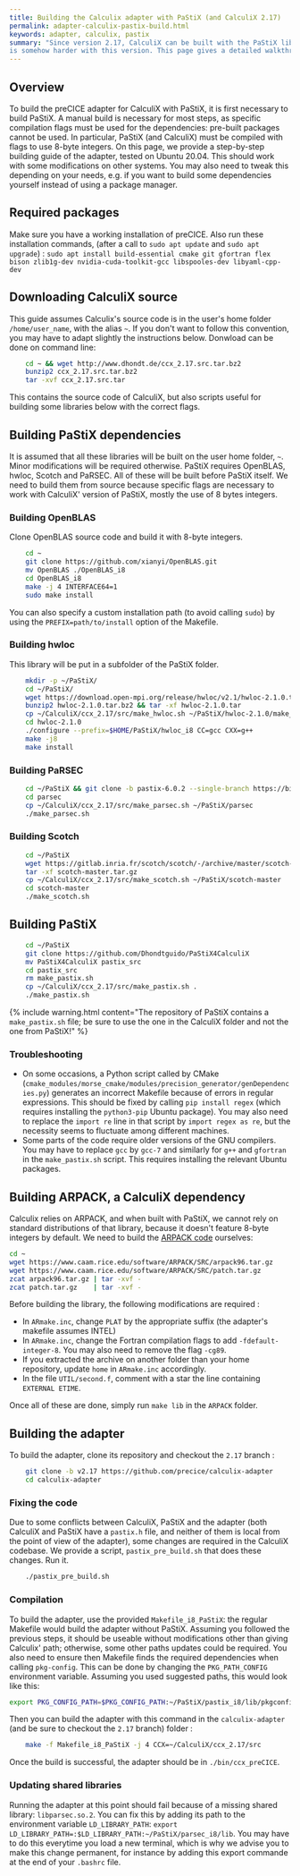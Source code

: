 ```yaml
---
title: Building the Calculix adapter with PaStiX (and CalculiX 2.17)
permalink: adapter-calculix-pastix-build.html
keywords: adapter, calculix, pastix
summary: "Since version 2.17, CalculiX can be built with the PaStiX library to increase performance with CUDA. Building the preCICE adapter
is somehow harder with this version. This page gives a detailed walkthrough to build the modified adapter."
---
```


## Overview

To build the preCICE adapter for CalculiX with PaStiX, it is first necessary to build PaStiX. A manual build is necessary for most steps, as specific compilation flags must be used for the dependencies: pre-built packages cannot be used. In particular, PaStiX (and CalculiX) must be compiled with flags to use 8-byte integers. On this page, we provide a step-by-step building guide of the adapter, tested on Ubuntu 20.04.
This should work with some modifications on other systems. You may also need to tweak this depending on your needs, e.g. if you want to build some dependencies yourself instead of using a package manager.

## Required packages

Make sure you have a working installation of preCICE. Also run these installation commands, (after a call to `sudo apt update` and `sudo apt upgrade`) :
`sudo apt install build-essential cmake git gfortran flex bison zlib1g-dev nvidia-cuda-toolkit-gcc libspooles-dev libyaml-cpp-dev`

## Downloading CalculiX source

This guide assumes Calculix's source code is in the user's home folder `/home/user_name`, with the alias `~`. If you don't want to follow this convention, you may have to adapt slightly the instructions below. Donwload can be done on command line:

```bash
    cd ~ && wget http://www.dhondt.de/ccx_2.17.src.tar.bz2
    bunzip2 ccx_2.17.src.tar.bz2
    tar -xvf ccx_2.17.src.tar

```

This contains the source code of CalculiX, but also scripts useful for building some libraries below with the correct flags.

## Building PaStiX dependencies

It is assumed that all these libraries will be built on the user home folder, `~`. Minor modifications will be required otherwise.
PaStiX requires OpenBLAS, hwloc, Scotch and PaRSEC. All of these will be built before PaStiX itself. We need to build them from source because specific flags are necessary to work with CalculiX' version of PaStiX, mostly the use of 8 bytes integers.

### Building OpenBLAS

Clone OpenBLAS source code and build it with 8-byte integers.

```bash
    cd ~ 
    git clone https://github.com/xianyi/OpenBLAS.git 
    mv OpenBLAS ./OpenBLAS_i8
    cd OpenBLAS_i8 
    make -j 4 INTERFACE64=1 
    sudo make install

```

You can also specify a custom installation path (to avoid calling `sudo`) by using the `PREFIX=path/to/install` option of the Makefile.

### Building hwloc

This library will be put in a subfolder of the PaStiX folder.

```bash
    mkdir -p ~/PaStiX/ 
    cd ~/PaStiX/ 
    wget https://download.open-mpi.org/release/hwloc/v2.1/hwloc-2.1.0.tar.bz2
    bunzip2 hwloc-2.1.0.tar.bz2 && tar -xf hwloc-2.1.0.tar
    cp ~/CalculiX/ccx_2.17/src/make_hwloc.sh ~/PaStiX/hwloc-2.1.0/make_hwloc.sh
    cd hwloc-2.1.0
    ./configure --prefix=$HOME/PaStiX/hwloc_i8 CC=gcc CXX=g++
    make -j8
    make install

```

### Building PaRSEC

```bash
    cd ~/PaStiX && git clone -b pastix-6.0.2 --single-branch https://bitbucket.org/mfaverge/parsec.git
    cd parsec
    cp ~/CalculiX/ccx_2.17/src/make_parsec.sh ~/PaStiX/parsec
    ./make_parsec.sh

```

### Building Scotch

```bash
    cd ~/PaStiX
    wget https://gitlab.inria.fr/scotch/scotch/-/archive/master/scotch-master.tar.gz
    tar -xf scotch-master.tar.gz
    cp ~/CalculiX/ccx_2.17/src/make_scotch.sh ~/PaStiX/scotch-master
    cd scotch-master
    ./make_scotch.sh

```

## Building PaStiX

```bash
    cd ~/PaStiX
    git clone https://github.com/Dhondtguido/PaStiX4CalculiX 
    mv PaStiX4CalculiX pastix_src
    cd pastix_src
    rm make_pastix.sh
    cp ~/CalculiX/ccx_2.17/src/make_pastix.sh .
    ./make_pastix.sh

```

{% include warning.html content="The repository of PaStiX contains a `make_pastix.sh` file; be sure to use the one in the CalculiX folder and not the one from PaStiX!" %}

### Troubleshooting

- On some occasions, a Python script called by CMake (`cmake_modules/morse_cmake/modules/precision_generator/genDependencies.py`) generates an incorrect Makefile because of errors in regular expressions. This should be fixed by calling `pip install regex` (which requires installing the `python3-pip` Ubuntu package). You may also need to replace the `import re` line in that script by `import regex as re`, but the necessity seems to fluctuate among different machines.
- Some parts of the code require older versions of the GNU compilers. You may have to replace `gcc` by `gcc-7` and similarly for `g++` and `gfortran` in the `make_pastix.sh` script. This requires installing the relevant Ubuntu packages.

## Building ARPACK, a CalculiX dependency

Calculix relies on ARPACK, and when built with PaStiX, we cannot rely on standard distributions of that library, because it doesn't feature 8-byte integers by default. We need to build the [ARPACK code](https://www.caam.rice.edu/software/ARPACK/) ourselves:

```bash
cd ~
wget https://www.caam.rice.edu/software/ARPACK/SRC/arpack96.tar.gz
wget https://www.caam.rice.edu/software/ARPACK/SRC/patch.tar.gz
zcat arpack96.tar.gz | tar -xvf -
zcat patch.tar.gz    | tar -xvf -

```

Before building the library, the following modifications are required :

- In `ARmake.inc`, change `PLAT` by the appropriate suffix (the adapter's makefile assumes INTEL)
- In `ARmake.inc`, change the Fortran compilation flags to add `-fdefault-integer-8`. You may also need to remove the flag `-cg89`.
- If you extracted the archive on another folder than your home repository, update `home` in `ARmake.inc` accordingly.
- In the file `UTIL/second.f`, comment with a star the line containing `EXTERNAL ETIME`.

Once all of these are done, simply run `make lib` in the `ARPACK` folder.

## Building the adapter

To build the adapter, clone its repository and checkout the `2.17` branch :

```bash
    git clone -b v2.17 https://github.com/precice/calculix-adapter
    cd calculix-adapter
```

### Fixing the code

Due to some conflicts between CalculiX, PaStiX and the adapter (both CalculiX and PaStiX have a `pastix.h` file, and neither of them is local from the point of view of the adapter), some changes are required in the CalculiX codebase. We provide a script, `pastix_pre_build.sh` that does these changes. Run it.

```bash
    ./pastix_pre_build.sh
```

### Compilation

To build the adapter, use the provided `Makefile_i8_PaStiX`: the regular Makefile would build the adapter without PaStiX. Assuming you followed the previous steps, it should be useable without modifications other than giving Calculix' path; otherwise, some other paths updates could be required. You also need to ensure then Makefile finds the required dependencies when calling `pkg-config`. This can be done by changing the `PKG_PATH_CONFIG` environment variable. Assuming you used suggested paths, this would look like this:
```bash
export PKG_CONFIG_PATH=$PKG_CONFIG_PATH:~/PaStiX/pastix_i8/lib/pkgconfig/:~/PaStiX/hwloc_i8/lib/pkgconfig/:~/PaStiX/parsec_i8/lib/pkgconfig/
```

Then you can build the adapter with this command in the `calculix-adapter` (and be sure to checkout the `2.17` branch) folder :

```bash
    make -f Makefile_i8_PaStiX -j 4 CCX=~/CalculiX/ccx_2.17/src
```

Once the build is successful, the adapter should be in `./bin/ccx_preCICE`.

### Updating shared libraries

Running the adapter at this point should fail because of a missing shared library: `libparsec.so.2`. You can fix this by adding its path to the environment variable `LD_LIBRARY_PATH`: `export LD_LIBRARY_PATH=:$LD_LIBRARY_PATH:~/PaStiX/parsec_i8/lib`. You may have to do this everytime you load a new terminal, which is why we advise you to make this change permanent, for instance by adding this export commande at the end of your `.bashrc` file.
